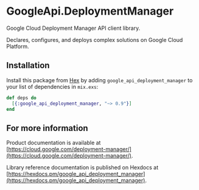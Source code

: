 # GoogleApi.DeploymentManager

Google Cloud Deployment Manager API client library.

Declares, configures, and deploys complex solutions on Google Cloud Platform.

## Installation

Install this package from [Hex](https://hex.pm) by adding
`google_api_deployment_manager` to your list of dependencies in `mix.exs`:

```elixir
def deps do
  [{:google_api_deployment_manager, "~> 0.9"}]
end
```

## For more information

Product documentation is available at [https://cloud.google.com/deployment-manager/](https://cloud.google.com/deployment-manager/).

Library reference documentation is published on Hexdocs at
[https://hexdocs.pm/google_api_deployment_manager](https://hexdocs.pm/google_api_deployment_manager).
